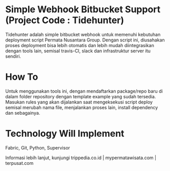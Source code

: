 # Simple Webhook Bitbucket Support (Project Code : Tidehunter)

Tidehunter adalah simple bitbucket webhook untuk memenuhi kebutuhan deployment script Permata Nusantara Group. Dengan script ini, diusahakan proses deployment bisa lebih otomatis dan lebih mudah diintegrasikan dengan tools lain, semisal travis-CI, slack dan infrastruktur server itu sendiri.

# How To
Untuk menggunakan tools ini, dengan mendaftarkan package/repo baru di dalam folder repository dengan template example yang sudah tersedia. Masukan rules yang akan dijalankan saat mengeksekusi script deploy semisal merubah nama file, menjalankan proses lain, install dependency dan sebagainya.

# Technology Will Implement
Fabric, Git, Python, Supervisor

Informasi lebih lanjut, kunjungi trippedia.co.id | mypermatawisata.com | terpusat.com
